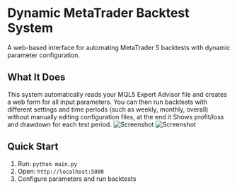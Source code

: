 # Dynamic MetaTrader Backtest System

A web-based interface for automating MetaTrader 5 backtests with dynamic parameter configuration.

## What It Does

This system automatically reads your MQL5 Expert Advisor file and creates a web form for all input parameters. You can then run backtests with different settings and time periods (such as weekly, monthly, overall) without manually editing configuration files, at the end it Shows profit/loss and drawdown for each test period.
![Screenshot](dashboard.jpg)
![Screenshot](results.jpg)

## Quick Start

1. Run: `python main.py`
2. Open: `http://localhost:5000`
3. Configure parameters and run backtests
